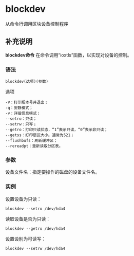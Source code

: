 # blockdev

从命令行调用区块设备控制程序

## 补充说明

**blockdev命令** 在命令调用“ioxtls”函数，以实现对设备的控制。

### 语法

```text
blockdev(选项)(参数)
```

选项

```text
-V：打印版本号并退出；
-q：安静模式；
-v：详细信息模式；
--setro：只读；
--setrw：只写；
--getro：打印只读状态，“1”表示只读，“0”表示非只读；
--getss：打印扇区大小。通常为521；
--flushbufs：刷新缓冲区；
--rereadpt：重新读取分区表。
```

### 参数

设备文件名：指定要操作的磁盘的设备文件名。

### 实例

设置设备为只读：

```text
blockdev --setro /dev/hda4
```

读取设备是否为只读：

```text
blockdev --getro /dev/hda4
```

设置设别为可读写：

```text
blockdev --setrw /dev/hda4
```

